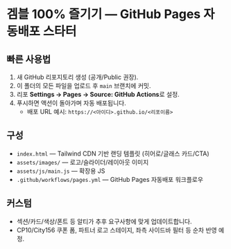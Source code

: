 # 겜블 100% 즐기기 — GitHub Pages 자동배포 스타터

## 빠른 사용법
1) 새 GitHub 리포지토리 생성 (공개/Public 권장).  
2) 이 폴더의 모든 파일을 업로드 후 `main` 브랜치에 커밋.  
3) 리포 **Settings → Pages → Source: GitHub Actions**로 설정.  
4) 푸시하면 액션이 돌아가며 자동 배포됩니다.  
   - 배포 URL 예시: `https://<아이디>.github.io/<리포이름>`

## 구성
- `index.html` — Tailwind CDN 기반 랜딩 템플릿 (히어로/글래스 카드/CTA)
- `assets/images/` — 로고/슬라이더/레이아웃 이미지
- `assets/js/main.js` — 확장용 JS
- `.github/workflows/pages.yml` — GitHub Pages 자동배포 워크플로우

## 커스텀
- 섹션/카드/색상/폰트 등 알티가 추후 요구사항에 맞게 업데이트합니다.
- CP10/City156 쿠폰 폼, 파트너 로고 스테이지, 좌측 사이드바 필터 등 순차 반영 예정.
